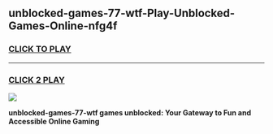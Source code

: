
## unblocked-games-77-wtf-Play-Unblocked-Games-Online-nfg4f
<h3>
<a href="https://premium76.site?title=unblocked-games-77-wtf&ref=25A">CLICK TO PLAY</a></h3>
<hr>

<h3>
<a href="https://premium76.site?title=unblocked-games-77-wtf&ref=25A">CLICK 2 PLAY</a>
  
</h3>

<a href="https://premium76.site?title=unblocked-games-77-wtf&ref=25A"><img src="https://clearcache.store/games.png"></a>


**unblocked-games-77-wtf games unblocked: Your Gateway to Fun and Accessible Online Gaming**
